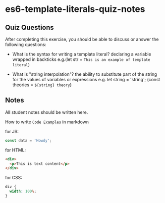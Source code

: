 # es6-template-literals-quiz-notes

## Quiz Questions

After completing this exercise, you should be able to discuss or answer the following questions:

- What is the syntax for writing a template literal?
  declaring a variable wrapped in backticks
  e.g.(let str = `This is an example of template literal`)

- What is "string interpolation"?
  the ability to substitute part of the string for the values of variables or expressions
  e.g. let string = 'string';
  (const theories = `${string} theory`)

## Notes

All student notes should be written here.

How to write `Code Examples` in markdown

for JS:

```javascript
const data = 'Howdy';
```

for HTML:

```html
<div>
  <p>This is text content</p>
</div>
```

for CSS:

```css
div {
  width: 100%;
}
```
